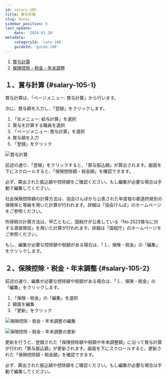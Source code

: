 ```yaml
---
id: salary-105
title: 賞与計算
slug: bonus
sidebar_position: 6
last_update: 
    date: '2024-01-20'
metadata: 
    categoryId: 'cate-108'
    guideId: 'guide-108'
---
```


1. [賞与計算](#salary-105-1)
2. [保険控除・税金・年末調整](#salary-105-2)

## １、賞与計算 {#salary-105-1}

賞与計算は、「ページメニュー: 賞与計算」から行います。

次に、賞与額を入力し、「登録」をクリックします。

1. 「左メニュー: 給与計算」を選択
2. 賞与を計算する職員を選択
3. 「ページメニュー: 賞与計算」を選択
4. 賞与額を入力
5. 「登録」をクリック

![賞与計算](/img/guide/salary-105-1.png)

前述の通り、「登録」をクリックすると、「賞与振込額」が算出されます。画面を下にスクロールすると、「保険控除額・税金額」を確認できます。

必ず、算出された振込額や控除額をご確認ください。もし編集が必要な場合は手動で編集してください。

社会保険控除額の計算方法は、協会けんぽから公表された年度毎の都道府県別の保険率と等級を用いた計算が行われます。詳細は「協会けんぽ」のホームページをご参照ください。

所得税の計算方法は、甲乙ともに、国税庁が公表している「No.2523賞与に対する源泉徴収」を用いた計算が行われます。詳細は「国税庁」のホームページをご参照ください。

もし、編集が必要な控除額や税額がある場合は、「１、保険・税金」の「編集」をクリックします。

## ２、保険控除・税金・年末調整 {#salary-105-2}

前述の通り、編集が必要な控除額や税額がある場合は、「１、保険・税金」の「編集」をクリックします。

1. 「保険・税金」の「編集」を選択
2. 額面を編集
3. 「更新」をクリック

![保険控除・税金・年末調整の編集](/img/guide/salary-105-2.png)

![保険控除・税金・年末調整の更新](/img/guide/salary-105-3.png)

更新を行うと、登録された「保険控除額や税額や年末調整額」に沿って賞与計算が行われ「賞与振込額」が更新されます。画面を下にスクロールすると、更新された「保険控除額・税金額」を確認できます。

必ず、算出された振込額や控除額をご確認ください。もし編集が必要な場合は手動で編集してください。